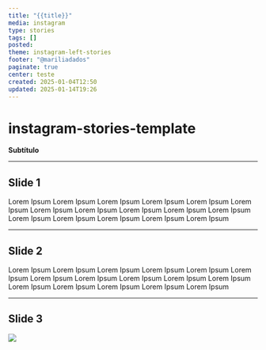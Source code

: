 ```yaml
---
title: "{{title}}"
media: instagram
type: stories
tags: []
posted: 
theme: instagram-left-stories
footer: "@mariliadados"
paginate: true
center: teste
created: 2025-01-04T12:50
updated: 2025-01-14T19:26
---
```

# instagram-stories-template

**Subtítulo**


----
## Slide 1

Lorem Ipsum Lorem Ipsum Lorem Ipsum Lorem Ipsum Lorem Ipsum Lorem Ipsum Lorem Ipsum Lorem Ipsum Lorem Ipsum Lorem Ipsum Lorem Ipsum Lorem Ipsum Lorem Ipsum Lorem Ipsum Lorem Ipsum  Lorem Ipsum 

----
## Slide 2

Lorem Ipsum Lorem Ipsum Lorem Ipsum Lorem Ipsum Lorem Ipsum Lorem Ipsum Lorem Ipsum Lorem Ipsum Lorem Ipsum Lorem Ipsum Lorem Ipsum Lorem Ipsum Lorem Ipsum Lorem Ipsum Lorem Ipsum  Lorem Ipsum 

---
## Slide 3

![](../Excalidraw/fig1.png)



